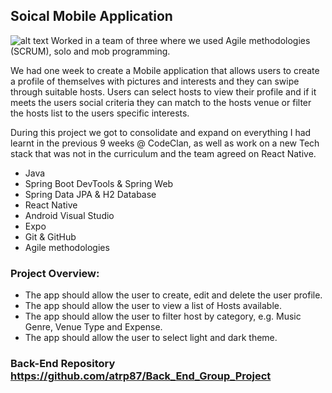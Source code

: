 ## Soical Mobile Application

![alt text](https://github.com/atrp87/Front_End_Group_Project/raw/master/Wireframe5.png "wireframe")
Worked in a team of three where we used Agile methodologies (SCRUM), solo and mob programming.

We had one week to create a Mobile application that allows users to create a profile of themselves with pictures and interests and they can swipe through suitable hosts. Users can select hosts to view their profile and if it meets the users social criteria they can match to the hosts venue or filter the hosts list to the users specific interests.

During this project we got to consolidate and expand on everything I had learnt in the previous 9 weeks @ CodeClan, as well as work on a new Tech stack that was not in the curriculum and the team agreed on React Native.

* Java
* Spring Boot DevTools & Spring Web
* Spring Data JPA & H2 Database
* React Native
* Android Visual Studio
* Expo
* Git & GitHub
* Agile methodologies

### Project Overview:

* The app should allow the user to create, edit and delete the user profile.
* The app should allow the user to view a list of Hosts available.
* The app should allow the user to filter host by category, e.g. Music Genre, Venue Type and Expense.
* The app should allow the user to select light and dark theme.

### Back-End Repository https://github.com/atrp87/Back_End_Group_Project
